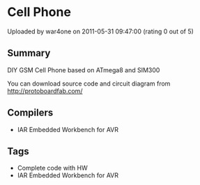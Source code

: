 # Cell Phone

Uploaded by war4one on 2011-05-31 09:47:00 (rating 0 out of 5)

## Summary

DIY GSM Cell Phone based on ATmega8 and SIM300  

You can download source code and circuit diagram from <http://protoboardfab.com/>

## Compilers

- IAR Embedded Workbench for AVR

## Tags

- Complete code with HW
- IAR Embedded Workbench for AVR
